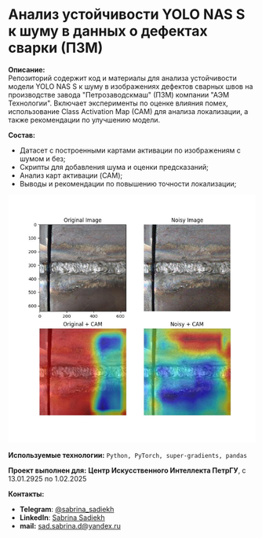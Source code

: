 # Анализ устойчивости YOLO NAS S к шуму в данных о дефектах сварки (ПЗМ)  

**Описание:**  
Репозиторий содержит код и материалы для анализа устойчивости модели YOLO NAS S к шуму в изображениях дефектов сварных швов на производстве завода "Петрозаводскмаш" (ПЗМ) компании "АЭМ Технологии". Включает эксперименты по оценке влияния помех, использование Class Activation Map (CAM) для анализа локализации, а также рекомендации по улучшению модели.  

**Состав:**  
- Датасет с построенными картами активации по изображениям с шумом и без;
- Скрипты для добавления шума и оценки предсказаний;
- Анализ карт активации (CAM);  
- Выводы и рекомендации по повышению точности локализации;

<img src="/cam_results_sample/7 (113).jpg" alt="Alt text" title="Optional title">

**Используемые технологии:** `Python, PyTorch, super-gradients, pandas`

**Проект выполнен для:** **Центр Искусственного Интеллекта ПетрГУ**, с 13.01.2925 по 1.02.2025

**Контакты:** 
- **Telegram**: [@sabrina_sadiekh](https://t.me/sabrina_sadiekh)
- **LinkedIn**: [Sabrina Sadiekh](https://www.linkedin.com/in/sabrina-sadiekh)
- **mail:** sad.sabrina.d@yandex.ru

